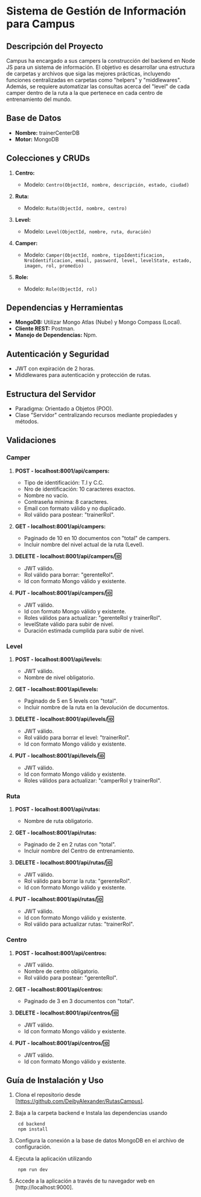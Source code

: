 # Sistema de Gestión de Información para Campus

## Descripción del Proyecto

Campus ha encargado a sus campers la construcción del backend en Node JS para un sistema de información. El objetivo es desarrollar una estructura de carpetas y archivos que siga las mejores prácticas, incluyendo funciones centralizadas en carpetas como "helpers" y "middlewares". Además, se requiere automatizar las consultas acerca del "level" de cada camper dentro de la ruta a la que pertenece en cada centro de entrenamiento del mundo.

## Base de Datos

- **Nombre:** trainerCenterDB
- **Motor:** MongoDB

## Colecciones y CRUDs

1. **Centro:**
   - Modelo: `Centro(ObjectId, nombre, descripción, estado, ciudad)`

2. **Ruta:**
   - Modelo: `Ruta(ObjectId, nombre, centro)`

3. **Level:**
   - Modelo: `Level(ObjectId, nombre, ruta, duración)`

4. **Camper:**
   - Modelo: `Camper(ObjectId, nombre, tipoIdentificacion, NroIdentificacion, email, password, level, levelState, estado, imagen, rol, promedio)`

5. **Role:**
   - Modelo: `Role(ObjectId, rol)`

## Dependencias y Herramientas

- **MongoDB:** Utilizar Mongo Atlas (Nube) y Mongo Compass (Local).
- **Cliente REST:** Postman.
- **Manejo de Dependencias:** Npm.

## Autenticación y Seguridad

- JWT con expiración de 2 horas.
- Middlewares para autenticación y protección de rutas.

## Estructura del Servidor

- Paradigma: Orientado a Objetos (POO).
- Clase "Servidor" centralizando recursos mediante propiedades y métodos.

## Validaciones

### Camper

1. **POST - localhost:8001/api/campers:**
   - Tipo de identificación: T.I y C.C.
   - Nro de identificación: 10 caracteres exactos.
   - Nombre no vacío.
   - Contraseña mínima: 8 caracteres.
   - Email con formato válido y no duplicado.
   - Rol válido para postear: "trainerRol".

2. **GET - localhost:8001/api/campers:**
   - Paginado de 10 en 10 documentos con "total" de campers.
   - Incluir nombre del nivel actual de la ruta (Level).

3. **DELETE - localhost:8001/api/campers/:id:**
   - JWT válido.
   - Rol válido para borrar: "gerenteRol".
   - Id con formato Mongo válido y existente.

4. **PUT - localhost:8001/api/campers/:id:**
   - JWT válido.
   - Id con formato Mongo válido y existente.
   - Roles válidos para actualizar: "gerenteRol y trainerRol".
   - levelState válido para subir de nivel.
   - Duración estimada cumplida para subir de nivel.

### Level

1. **POST - localhost:8001/api/levels:**
   - JWT válido.
   - Nombre de nivel obligatorio.

2. **GET - localhost:8001/api/levels:**
   - Paginado de 5 en 5 levels con "total".
   - Incluir nombre de la ruta en la devolución de documentos.

3. **DELETE - localhost:8001/api/levels/:id:**
   - JWT válido.
   - Rol válido para borrar el level: "trainerRol".
   - Id con formato Mongo válido y existente.

4. **PUT - localhost:8001/api/levels/:id:**
   - JWT válido.
   - Id con formato Mongo válido y existente.
   - Roles válidos para actualizar: "camperRol y trainerRol".

### Ruta

1. **POST - localhost:8001/api/rutas:**
   - Nombre de ruta obligatorio.

2. **GET - localhost:8001/api/rutas:**
   - Paginado de 2 en 2 rutas con "total".
   - Incluir nombre del Centro de entrenamiento.

3. **DELETE - localhost:8001/api/rutas/:id:**
   - JWT válido.
   - Rol válido para borrar la ruta: "gerenteRol".
   - Id con formato Mongo válido y existente.

4. **PUT - localhost:8001/api/rutas/:id:**
   - JWT válido.
   - Id con formato Mongo válido y existente.
   - Rol válido para actualizar rutas: "trainerRol".

### Centro

1. **POST - localhost:8001/api/centros:**
   - JWT válido.
   - Nombre de centro obligatorio.
   - Rol válido para postear: "gerenteRol".

2. **GET - localhost:8001/api/centros:**
   - Paginado de 3 en 3 documentos con "total".

3. **DELETE - localhost:8001/api/centros/:id:**
   - JWT válido.
   - Id con formato Mongo válido y existente.

4. **PUT - localhost:8001/api/centros/:id:**
   - JWT válido.
   - Id con formato Mongo válido y existente.

## Guía de Instalación y Uso

1. Clona el repositorio desde [https://github.com/DeibyAlexander/RutasCampus].

2. Baja a la carpeta backend e Instala las dependencias usando 

        cd backend
        npm install

3. Configura la conexión a la base de datos MongoDB en el archivo de configuración.
4. Ejecuta la aplicación utilizando 
        
        npm run dev

5. Accede a la aplicación a través de tu navegador web en [http://localhost:9000].

